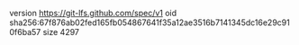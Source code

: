 version https://git-lfs.github.com/spec/v1
oid sha256:67f876ab02fed165fb054867641f35a12ae3516b7141345dc16e29c910f6ba57
size 4297

